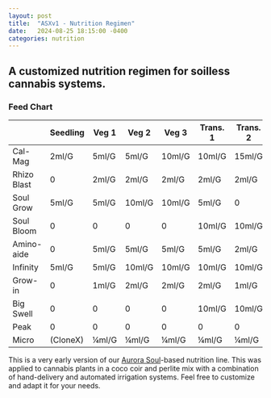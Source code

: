 ```yaml
---
layout: post
title:  "ASXv1 - Nutrition Regimen"
date:   2024-08-25 18:15:00 -0400
categories: nutrition
---
```


## A customized nutrition regimen for soilless cannabis systems.

### Feed Chart

|             | Seedling | Veg 1 | Veg 2  | Veg 3  | Trans. 1 | Trans. 2 | Flower 1 | Flower 2 | Flower 3 | Ripen 1 | Ripen 2 |
| ----------- | -------- | ----- | ------ | ------ | -------- | -------- | -------- | -------- | -------- | ------- | ------- |
| Cal-Mag     | 2ml/G    | 5ml/G | 5ml/G  | 10ml/G | 10ml/G   | 15ml/G   | 15ml/G   | 15ml/G   | 15ml/G   | 15ml/G  | 0       |
| Rhizo Blast | 0        | 2ml/G | 2ml/G  | 2ml/G  | 2ml/G    | 2ml/G    | 0        | 0        | 0        | 0       | 0       |
| Soul Grow   | 5ml/G    | 5ml/G | 10ml/G | 10ml/G | 5ml/G    | 0        | 0        | 0        | 0        | 0       | 0       |
| Soul Bloom  | 0        | 0     | 0      | 0      | 10ml/G   | 10ml/G   | 15ml/G   | 15ml/G   | 15ml/G   | 15ml/G  | 10ml/G  |
| Amino-aide  | 0        | 5ml/G | 5ml/G  | 5ml/G  | 5ml/G    | 2ml/G    | 0        | 0        | 0        | 0       | 0       |
| Infinity    | 5ml/G    | 5ml/G | 10ml/G | 10ml/G | 10ml/G   | 10ml/G   | 10ml/G   | 15ml/G   | 15ml/G   | 15ml/G  | 10ml/G  |
| Grow-in     | 0        | 1ml/G | 2ml/G  | 2ml/G  | 2ml/G    | 1ml/G    | 1ml/G    | 1ml/G    | 1ml/G    | 0       | 0       |
| Big Swell   | 0        | 0     | 0      | 0      | 10ml/G   | 10ml/G   | 15ml/G   | 15ml/G   | 15ml/G   | 15ml/G  | 10ml/G  |
| Peak        | 0        | 0     | 0      | 0      | 0        | 0        | 0        | 5ml/G    | 10ml/G   | 10ml/G  | 0       |
| Micro       | (CloneX) | ¼ml/G | ¼ml/G  | ¼ml/G  | ¼ml/G    | ¼ml/G    | ¼ml/G    | ¼ml/G    | ¼ml/G    | 0       | 0       |

This is a very early version of our [Aurora Soul](https://www.aurorainnovations.com/soul-liquid-nutrients)-based nutrition line. This was applied to cannabis plants in a coco coir and perlite mix with a combination of hand-delivery and automated irrigation systems. Feel free to customize and adapt it for your needs.